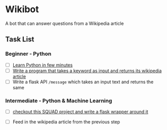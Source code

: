 # Wikibot
A bot that can answer questions from a Wikipedia article

## Task List

### Beginner - Python
- [ ] [Learn Python in few minutes](https://learnxinyminutes.com/docs/python3/)
- [ ] [Write a program that takes a keyword as input and returns its wikipedia article](https://wikipedia-api.readthedocs.io/en/latest/)
- [ ] Write a flask API `/message` which takes an input text and returns the same

### Intermediate - Python & Machine Learning

- [ ] [checkout this SQUAD project and write a flask wrapper around it](https://allenai.github.io/bi-att-flow/)
- [ ] Feed in the wikipedia article from the previous step




